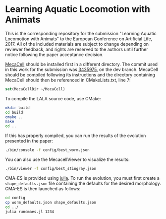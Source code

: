 # Learning Aquatic Locomotion with Animats

This is the corresponding repository for the submission "Learning Aquatic
Locomotion with Animats" to the European Conference on Artificial Life, 2017.
All of the included materials are subject to change depending on reviewer
feedback, and rights are reserved to the authors until further notice following
the paper acceptance decision.

[MecaCell](https://github.com/jdisset/MecaCell/) should be installed first in a
different directory. The commit used in this work for the submission was
[3435975](https://github.com/jdisset/MecaCell/commit/3435975c89064ceef1fc13935a1d0bc311cf9417),
on the dev branch. MecaCell should be compiled following its instructions and
the directory containing MecaCell should then be referenced in CMakeLists.txt,
line 7:

```cmake
set(MecaCellDir ~/MecaCell)
```

To compile the LALA source code, use CMake:

```bash
mkdir build
cd build
cmake ..
make
cd ..
```

If this has properly compiled, you can run the results of the evolution
presented in the paper:

```bash
./bin/console -f config/best_worm.json
```

You can also use the MecacellViewer to visualize the results:

```bash
./bin/viewer -f config/best_stingray.json
```

CMA-ES is provided using [julia](julialang.org). To run the evolution, you must
first create a ``shape_defaults.json`` file containing the defaults for the
desired morphology. CMA-ES is then launched as follows:

```bash
cd config
cp worm_defaults.json shape_defaults.json
cd ../
julia runcmaes.jl 1234
```
